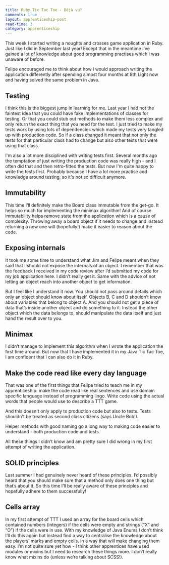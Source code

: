 ```yaml
---
title: Ruby Tic Tac Toe - Déjà vu?
comments: true
layout: apprenticeship-post
read-time: 3
category: apprenticeship
---
```


This week I started writing a noughts and crosses game application in Ruby. Just like I did in September last year! Except that in the meantime I’ve gained a lot of knowledge about good programming practises which I was unaware of before.

<!--break-->

Felipe encouraged me to think about how I would approach writing the application differently after spending almost four months at 8th Light now and having solved the same problem in Java.

## Testing

I think this is the biggest jump in learning for me. Last year I had not the faintest idea that you could have fake implementations of classes for testing. Or that you could stub out methods to make them less complex and only return the exact thing that you need for the test. I just tried to make my tests work by using lots of dependencies which made my tests very tangled up with production code. So if a class changed it meant that not only the tests for that particular class had to change but also other tests that were using that class.

I'm also a lot more disciplined with writing tests first. Several months ago the temptation of just writing the production code was really high - and I often did that and then retro-fitted the tests. But now I'm quite happy to write the tests first. Probably because I have a lot more practise and knowledge around testing, so it's not so difficult anymore.

## Immutability

This time I’ll definitely make the Board class immutable from the get-go. It helps so much for implementing the minimax algorithm! And of course immutability helps remove state from the application which is a cause of complexity. Throwing away a board object if it needs to change and instead returning a new one will (hopefully!) make it easier to reason about the code.

## Exposing internals

It took me some time to understand what Jim and Felipe meant when they said that I should not expose the internals of an object. I remember that was the feedback I received in my code review after I’d submitted my code for my job application here. I didn’t really get it. Same with the advice of not letting an object reach into another object to get information.

But I feel like I understand it now. You should not pass around details which only an object should know about itself. Objects B, C and D shouldn’t know about variables that belong to object A. And you should not get a piece of data that’s inside another object and do something to it. Instead the other object which the data belongs to, should manipulate the data itself and just hand the result over to you.

## Minimax

I didn’t manage to implement this algorithm when I wrote the application the first time around. But now that I have implemented it in my Java Tic Tac Toe, I am confident that I can also do it in Ruby.

## Make the code read like every day language

That was one of the first things that Felipe tried to teach me in my apprenticeship: make the code read like real sentences and use domain specific language instead of programming lingo. Write code using the actual words that people would use to describe a TTT game. 

And this doesn't only apply to production code but also to tests. Tests shouldn't be treated as second class citizens (says Uncle Bob!). 

Helper methods with good naming go a long way to making code easier to understand - both production code and tests.

All these things I didn’t know and am pretty sure I did wrong in my first attempt of writing the application.


## SOLID principles

Last summer I had genuinely never heard of these principles. I’d possibly heard that you should make sure that a method only does one thing but that’s about it. So this time I’ll be really aware of these principles and hopefully adhere to them successfully!

## Cells array

In my first attempt of TTT I used an array for the board cells which contained numbers (integers) if the cells were empty and strings (“X” and “O”) if the cells were in use. With my knowledge of Java Enums I don’t think I’ll do this again but instead find a way to centralise the knowledge about the players’ marks and empty cells. In a way that will make changing them easy. I’m not quite sure yet how - I think other apprentices have used modules or mixins but I need to research these things more. I don’t really know what mixins do (unless we’re talking about SCSS!).